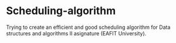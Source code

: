 # Scheduling-algorithm
Trying to create an efficient and good scheduling algorithm for Data structures and algorithms II asignature (EAFIT University).
